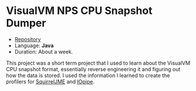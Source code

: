# VisualVM NPS CPU Snapshot Dumper

 * [Repository](https://github.com/XerTheSquirrel/nps-dump)
 * Language: **Java**
 * Duration: About a week.

This project was a short term project that I used to learn about the VisualVM CPU snapshot format, essentially reverse engineering it and figuring out how the data is stored. I used the information I learned to create the profilers for [SquirrelJME](squirreljme.md) and [IOpipe](iopipe.md).

